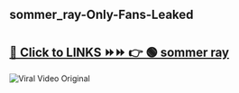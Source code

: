
 ## sommer_ray-Only-Fans-Leaked

# <h2><a href="https://clipsfans.com/sommer_ray&ref=git">🔗 Click to LINKS ⏩⏩ 👉 🟢 sommer ray </a></h2>

<a href="https://clipsfans.com/sommer_ray&ref=git" rel="nofollow" data-target="animated-image.originalLink"><img src="https://i.ibb.co.com/xMMVF88/686577567.gif" alt="Viral Video Original" style="max-width: 100%; display: inline-block;" data-target="animated-image.originalImage"></a>
